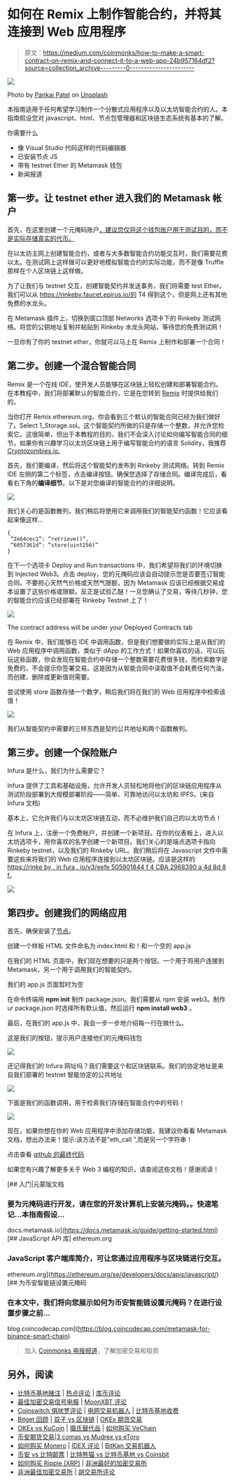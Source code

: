 # 如何在 Remix 上制作智能合约，并将其连接到 Web 应用程序

> 原文：<https://medium.com/coinmonks/how-to-make-a-smart-contract-on-remix-and-connect-it-to-a-web-app-24b957164df2?source=collection_archive---------0----------------------->

![](img/2f443b1b657f47cf0bf8aa282dc94c44.png)

Photo by [Pankaj Patel](https://unsplash.com/@pankajpatel?utm_source=medium&utm_medium=referral) on [Unsplash](https://unsplash.com?utm_source=medium&utm_medium=referral)

本指南适用于任何希望学习制作一个分散式应用程序以及以太坊智能合约的人。本指南假设您对 javascript、html、节点包管理器和区块链生态系统有基本的了解。

你需要什么

*   像 Visual Studio 代码这样的代码编辑器
*   已安装节点 JS
*   带有 testnet Ether 的 Metamask 钱包
*   新闻报道

## **第一步。让 testnet ether 进入我们的 Metamask 帐户**

首先，在这里创建一个元掩码账户[，建议您仅将这个钱包账户用于测试目的，而不是实际存储真实的代币。](https://metamask.io/)

在以太坊主网上创建智能合约，或者与大多数智能合约功能交互时，我们需要花费以太。在测试网上这样做可以更好地模拟智能合约的实际功能，而不是像 Truffle 那样在个人区块链上这样做。

为了让我们与 testnet 交互，创建智能契约并发送事务，我们将需要 test Ether。我们可以从 https://rinkeby.faucet.epirus.io/的 T4 得到这个，但是网上还有其他免费的水龙头。

在 Metamask 插件上，切换到窗口顶部 Networks 选项卡下的 Rinkeby 测试网络。将您的公钥地址复制并粘贴到 Rinkeby 水龙头网站，等待您的免费测试网！

一旦你有了你的 testnet ether，你就可以马上在 Remix 上制作和部署一个合同！

## **第二步。创建一个混合智能合同**

Remix 是一个在线 IDE，使开发人员能够在区块链上轻松创建和部署智能合约。在本教程中，我们将部署默认的智能合约，它是在您转到 [Remix](https://remix.ethereum.org/) 时提供给我们的。

当你打开 Remix.ethereum.org，你会看到三个默认的智能合同已经为我们做好了。Select 1_Storage.sol。这个智能契约所做的只是存储一个整数，并允许您检索它。这很简单，但出于本教程的目的，我们不会深入讨论如何编写智能合同的细节。如果你有兴趣学习以太坊区块链上用于编写智能合约的语言 Solidity，我推荐 [Cryptozombies.io.](https://cryptozombies.io/)

首先，我们要编译，然后将这个智能契约发布到 Rinkeby 测试网络。转到 Remix IDE 左侧的第二个标签，点击编译按钮。确保您选择了存储合同。编译完成后，看看右下角的**编译细节**。以下是对您编译的智能合约的详细说明。

![](img/a90b002d7a91e171bbd44a0959a20a57.png)

我们关心的是函数散列，我们稍后将使用它来调用我们的智能契约函数！它应该看起来像这样…

```
{
 “2e64cec1”: “retrieve()”,
 “6057361d”: “store(uint256)”
}
```

在下一个选项卡 Deploy and Run transactions 中，我们希望将我们的环境切换到 Injected Web3。点击 deploy，您的元掩码应该会自动提示您是否要签订智能合同。不要担心天然气价格或天然气限额，因为 Metamask 应该已经根据交易成本设置了这些价格或限额。反正是试验乙醚！一旦您确认了交易，等待几秒钟，您的智能合约应该已经部署在 Rinkeby Testnet 上了！

![](img/40025d38b7f56f03b398c2c1240bd8b8.png)

The contract address will be under your Deployed Contracts tab

在 Remix 中，我们能够在 IDE 中调用函数，但是我们想要做的实际上是从我们的 Web 应用程序中调用函数，类似于 dApp 的工作方式！如果你喜欢的话，可以玩玩这些函数，你会发现在智能合约中存储一个整数需要花费很多钱，而检索数字是免费的，不会提示你签署交易。这是因为从智能合同中读取值不会耗费任何汽油，而创建、删除或更新值则需要。

尝试使用 store 函数存储一个数字，稍后我们将在我们的 Web 应用程序中检索该值！

![](img/63662b9f1c19e681f8d772d5e046d26a.png)

我们从智能契约中需要的三样东西是契约公共地址和两个函数散列。

## **第三步。创建一个保险账户**

Infura 是什么，我们为什么需要它？

Infura 提供了工具和基础设施，允许开发人员轻松地将他们的区块链应用程序从测试阶段部署到大规模部署阶段——简单、可靠地访问以太坊和 IPFS。(来自 Infura 文档)

基本上，它允许我们与以太坊区块链互动，而不必维护我们自己的以太坊节点！

在 Infura 上，注册一个免费帐户，并创建一个新项目。在你的仪表板上，进入以太坊选项卡，用你喜欢的名字创建一个新项目。我们关心的是端点选项卡指向 Rinkeby testnet，以及我们的 Rinkeby URL。我们稍后将在 Javascript 文件中需要这些来将我们的 Web 应用程序连接到以太坊区块链。应该是这样的[https://rinke by . in fura . io/v3/eefe 505901844 f 4 CBA 2968390 a 4d 8d 8 f](https://rinkeby.infura.io/v3/eefe505901844f4cba2968390a4d8d8f)。

![](img/1f8a3b787a1bff723fafa508d701c7ea.png)

## **第四步。创建我们的网络应用**

首先，确保安装了[节点](https://nodejs.org/en/)。

创建一个样板 HTML 文件命名为 index.html 和！和一个空的 app.js

在我们的 HTML 页面中，我们现在想要的只是两个按钮。一个用于将用户连接到 Metamask，另一个用于调用我们的智能契约。

我们的 app.js 页面暂时为空

在命令终端用 **npm init** 制作 package.json。我们需要从 npm 安装 web3。制作 ur package.json 时选择所有默认值，然后运行 **npm install web3** 。

最后，在我们的 app.js 中，我会一步一步地介绍每一行在做什么。

这是我们的按钮，提示用户连接他们的元掩码钱包

![](img/e30c35b6bd7de87203000e50f6b9b1aa.png)

还记得我们的 Infura 网址吗？我们需要这个和区块链联系。我们的协定地址是来自我们部署的 testnet 智能协定的公共地址

![](img/99184a465ada49ff905e04e4108cb134.png)

下面是我们的函数调用，用于检索我们存储在智能合约中的号码！

![](img/7743d5d32b300cc385316eb538910740.png)

现在，如果你想在你的 Web 应用程序中添加存储功能，我建议你看看 Metamask 文档，想出办法来！提示:该方法不是“eth_call ”,而是另一个字符串！

点击查看 [github 的最终代码](https://github.com/rj13371/remixTutorial)

如果您有兴趣了解更多关于 Web 3 编程的知识，请查阅这些文档！感谢阅读！

 [## 入门|元蒙版文档

### 要为元掩码进行开发，请在您的开发计算机上安装元掩码。。快速笔记...本指南假设…

docs.metamask.io](https://docs.metamask.io/guide/getting-started.html) [](https://ethereum.org/se/developers/docs/apis/javascript/) [## JavaScript API 库| ethereum.org

### JavaScript 客户端库简介，可让您通过应用程序与区块链进行交互。

ethereum.org](https://ethereum.org/se/developers/docs/apis/javascript/) [](https://blog.coincodecap.com/metamask-for-binance-smart-chain) [## 为币安智能链设置元掩码

### 在本文中，我们将向您展示如何为币安智能链设置元掩码？在进行设置步骤之前…

blog.coincodecap.com](https://blog.coincodecap.com/metamask-for-binance-smart-chain) 

> 加入 [Coinmonks 电报频道](https://t.me/coincodecap)，了解加密交易和投资

## 另外，阅读

*   [比特币基地赌注](https://blog.coincodecap.com/coinbase-staking) | [热点评论](/coinmonks/hotbit-review-cd5bec41dafb) | [库币评论](https://blog.coincodecap.com/kucoin-review)
*   [最佳加密交易信号电报](/coinmonks/best-crypto-signals-telegram-5785cdbc4b2b) | [MoonXBT 评论](/coinmonks/moonxbt-review-6e4ab26d037)
*   [Coinswitch 俱吠罗评论](/coinmonks/coinswitch-kuber-review-1a8dc5c7a739) | [电网交易机器人](https://blog.coincodecap.com/grid-trading) | [比特币基地收费](/coinmonks/coinbase-fees-831e77d4f2c5)
*   [Bitget 回顾](https://blog.coincodecap.com/bitget-review) | [双子 vs 区块链](https://blog.coincodecap.com/gemini-vs-blockfi) | [OKEx 期货交易](https://blog.coincodecap.com/okex-futures-trading)
*   [OKEx vs KuCoin](https://blog.coincodecap.com/okex-kucoin) | [摄氏替代品](https://blog.coincodecap.com/celsius-alternatives) | [如何购买 VeChain](https://blog.coincodecap.com/buy-vechain)
*   [币安期货交易](https://blog.coincodecap.com/binance-futures-trading)|[3 comas vs Mudrex vs eToro](https://blog.coincodecap.com/mudrex-3commas-etoro)
*   [如何购买 Monero](https://blog.coincodecap.com/buy-monero) | [IDEX 评论](https://blog.coincodecap.com/idex-review) | [BitKan 交易机器人](https://blog.coincodecap.com/bitkan-trading-bot)
*   [币安 vs 比特邮票](https://blog.coincodecap.com/binance-vs-bitstamp) | [比特熊猫 vs 比特币基地 vs Coinsbit](https://blog.coincodecap.com/bitpanda-coinbase-coinsbit)
*   [如何购买 Ripple (XRP)](https://blog.coincodecap.com/buy-ripple-india) | [非洲最好的加密交易所](https://blog.coincodecap.com/crypto-exchange-africa)
*   [非洲最佳加密交易所](https://blog.coincodecap.com/crypto-exchange-africa) | [胡交易所评论](https://blog.coincodecap.com/hoo-exchange-review)